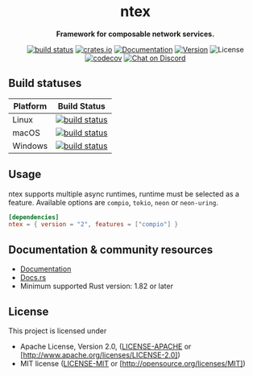 <div align="center">
 <p><h1>ntex</h1> </p>
  <p><strong>Framework for composable network services.</strong> </p>
  <p>

[![build status](https://github.com/ntex-rs/ntex/actions/workflows/linux.yml/badge.svg?branch=master&event=push)](https://github.com/ntex-rs/ntex/actions/workflows/linux.yml/badge.svg) 
[![crates.io](https://img.shields.io/crates/v/ntex.svg)](https://crates.io/crates/ntex) 
[![Documentation](https://img.shields.io/docsrs/ntex/latest)](https://docs.rs/ntex) 
[![Version](https://img.shields.io/badge/rustc-1.82+-lightgray.svg)](https://releases.rs/docs/1.82.0/) 
![License](https://img.shields.io/crates/l/ntex.svg) 
[![codecov](https://codecov.io/gh/ntex-rs/ntex/branch/master/graph/badge.svg)](https://codecov.io/gh/ntex-rs/ntex) 
[![Chat on Discord](https://img.shields.io/discord/919288597826387979?label=chat&logo=discord)](https://discord.gg/4GtaeP5Uqu) 
 
  </p>
</div>

## Build statuses

| Platform         | Build Status |
| ---------------- | ------------ |
| Linux            | [![build status](https://github.com/ntex-rs/ntex/actions/workflows/linux.yml/badge.svg?branch=master&event=push)](https://github.com/ntex-rs/ntex/actions/workflows/linux.yml/badge.svg) |
| macOS            | [![build status](https://github.com/ntex-rs/ntex/actions/workflows/osx.yml/badge.svg?branch=master&event=push)](https://github.com/ntex-rs/ntex/actions/workflows/osx.yml/badge.svg) |
| Windows          | [![build status](https://github.com/ntex-rs/ntex/actions/workflows/windows.yml/badge.svg?branch=master&event=push)](https://github.com/ntex-rs/ntex/actions/workflows/windows.yml/badge.svg) |

## Usage

ntex supports multiple async runtimes, runtime must be selected as a feature. Available options are `compio`, `tokio`,
`neon` or `neon-uring`.

```toml
[dependencies]
ntex = { version = "2", features = ["compio"] }
```

## Documentation & community resources

* [Documentation](https://ntex.rs)
* [Docs.rs](https://docs.rs/ntex)
* Minimum supported Rust version: 1.82 or later

## License

This project is licensed under

* Apache License, Version 2.0, ([LICENSE-APACHE](LICENSE-APACHE) or
  [http://www.apache.org/licenses/LICENSE-2.0])
* MIT license ([LICENSE-MIT](LICENSE-MIT) or
  [http://opensource.org/licenses/MIT])
